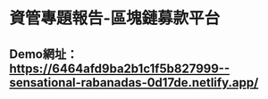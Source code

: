 # 資管專題報告-區塊鏈募款平台

## Demo網址：https://6464afd9ba2b1c1f5b827999--sensational-rabanadas-0d17de.netlify.app/
